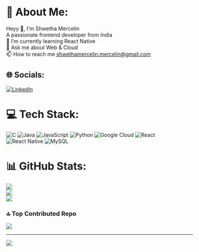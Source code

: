 # 💫 About Me:
Heyy 👋, I'm Shwetha Mercelin<br>A passionate frontend developer from India<br>🌱 I’m currently learning React Native<br>💬 Ask me about Web & Cloud<br>📫 How to reach me shwethamercelin.mercelin@gmail.com<br>


## 🌐 Socials:
[![LinkedIn](https://img.shields.io/badge/LinkedIn-%230077B5.svg?logo=linkedin&logoColor=white)](https://linkedin.com/in/https://www.linkedin.com/in/shwetha-mercelin-376b0a228) 

# 💻 Tech Stack:
![C](https://img.shields.io/badge/c-%2300599C.svg?style=for-the-badge&logo=c&logoColor=white) ![Java](https://img.shields.io/badge/java-%23ED8B00.svg?style=for-the-badge&logo=openjdk&logoColor=white) ![JavaScript](https://img.shields.io/badge/javascript-%23323330.svg?style=for-the-badge&logo=javascript&logoColor=%23F7DF1E) ![Python](https://img.shields.io/badge/python-3670A0?style=for-the-badge&logo=python&logoColor=ffdd54) ![Google Cloud](https://img.shields.io/badge/GoogleCloud-%234285F4.svg?style=for-the-badge&logo=google-cloud&logoColor=white) ![React](https://img.shields.io/badge/react-%2320232a.svg?style=for-the-badge&logo=react&logoColor=%2361DAFB) ![React Native](https://img.shields.io/badge/react_native-%2320232a.svg?style=for-the-badge&logo=react&logoColor=%2361DAFB) ![MySQL](https://img.shields.io/badge/mysql-4479A1.svg?style=for-the-badge&logo=mysql&logoColor=white)
# 📊 GitHub Stats:
![](https://github-readme-stats.vercel.app/api?username=SHWETHAMERCELIN&theme=dark&hide_border=false&include_all_commits=false&count_private=false)<br/>
![](https://github-readme-streak-stats.herokuapp.com/?user=SHWETHAMERCELIN&theme=dark&hide_border=false)<br/>
![](https://github-readme-stats.vercel.app/api/top-langs/?username=SHWETHAMERCELIN&theme=dark&hide_border=false&include_all_commits=false&count_private=false&layout=compact)

### 🔝 Top Contributed Repo
![](https://github-contributor-stats.vercel.app/api?username=SHWETHAMERCELIN&limit=5&theme=dark&combine_all_yearly_contributions=true)

---
[![](https://visitcount.itsvg.in/api?id=SHWETHAMERCELIN&icon=0&color=1)](https://visitcount.itsvg.in)

<!-- Proudly created with GPRM ( https://gprm.itsvg.in ) -->
